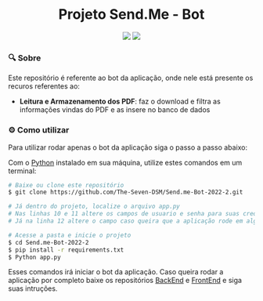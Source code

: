 <h1 align="center"> Projeto Send.Me - Bot</h1>
<div align="center">
<img src="https://img.shields.io/badge/Python-FFD43B?style=for-the-badge&logo=python&logoColor=blue"/>
<img src="https://img.shields.io/badge/MySQL-005C84?style=for-the-badge&logo=mysql&logoColor=white"/>
</div>

### :mag: Sobre

Este repositório é referente ao bot da aplicação, onde nele está presente os recuros referentes ao:

- **Leitura e Armazenamento dos PDF**: faz o download e filtra as informações vindas do PDF e as insere no banco de dados

### :gear: Como utilizar

Para utilizar rodar apenas o bot da aplicação siga o passo a passo abaixo:

Com o [Python](https://www.python.org/downloads/) instalado em sua máquina, utilize estes comandos em um terminal:

```bash
# Baixe ou clone este repositório
$ git clone https://github.com/The-Seven-DSM/Send.me-Bot-2022-2.git

# Já dentro do projeto, localize o arquivo app.py 
# Nas linhas 10 e 11 altere os campos de usuario e senha para suas credenciais do MySQL 
# Já na linha 12 altere o campo caso queira que a aplicação rode em algum outro horário, por padrão está para 20:00

# Acesse a pasta e inicie o projeto
$ cd Send.me-Bot-2022-2
$ pip install -r requirements.txt
$ Python app.py
```

Esses comandos irá iniciar o bot da aplicação. Caso queira rodar a aplicação por completo baixe os repositórios [BackEnd](https://github.com/The-Seven-DSM/Send.me-BackEnd-2022-2) e [FrontEnd](https://github.com/The-Seven-DSM/Send.me-FrontEnd-2022-2) e siga suas intruções.
